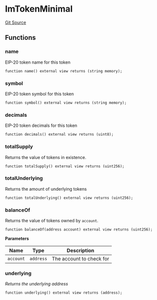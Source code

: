 # ImTokenMinimal
[Git Source](https://github.com/malda-protocol/malda-lending/blob/076616677457911e7c8925ff7d5fe2dec2ca1497/src\interfaces\ImToken.sol)


## Functions
### name

EIP-20 token name for this token


```solidity
function name() external view returns (string memory);
```

### symbol

EIP-20 token symbol for this token


```solidity
function symbol() external view returns (string memory);
```

### decimals

EIP-20 token decimals for this token


```solidity
function decimals() external view returns (uint8);
```

### totalSupply

Returns the value of tokens in existence.


```solidity
function totalSupply() external view returns (uint256);
```

### totalUnderlying

Returns the amount of underlying tokens


```solidity
function totalUnderlying() external view returns (uint256);
```

### balanceOf

Returns the value of tokens owned by `account`.


```solidity
function balanceOf(address account) external view returns (uint256);
```
**Parameters**

|Name|Type|Description|
|----|----|-----------|
|`account`|`address`|The account to check for|


### underlying

*Returns the underlying address*


```solidity
function underlying() external view returns (address);
```

